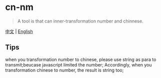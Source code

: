 # cn-nm
> A tool is that can inner-transformation number and chinnese.

[中文](https://github.com/2ue/cn-nm) | [English](./README_en.md)

## Tips
when you transformation number to chinese, please use string as para to transmit;beucase javascript limited the number;
Accordingly, when you transformation chinese to number, the result is string too;
